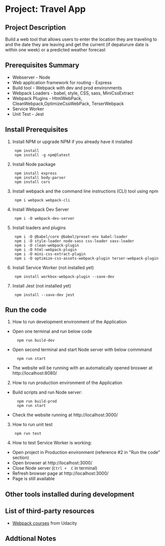 # Project: Travel App

## Project Description
Build a web tool that allows users to enter the location they are traveling to and the date they are leaving and get the current (if depaturure date is within one week) or a predicted weather forecast

## Prerequisites Summary
* Webserver - Node
* Web application framework for routing - Express
* Build tool - Webpack with dev and prod environments
* Webpack Loaders - babel, style, CSS, sass, MiniCssExtract
* Webpack Plugins - HtmlWebPack, CleanWebpack,OptimizeCssWebPack, TerserWebpack
* Service Worker
* Unit Test - Jest

## Install Prerequisites
1. Install NPM or upgrade NPM if you already have it installed 
        
        npm install  
        npm install -g npm@latest

2. Install Node package

        npm install express
        npm install body-parser
        npm install cors

3. Install webpack and the command line instructions (CLI) tool using npm

        npm i webpack webpack-cli

4. Install Webpack Dev Server
    
        npm i -D webpack-dev-server

5. Install loaders and plugins

        npm i -D @babel/core @babel/preset-env babel-loader
        npm i -D style-loader node-sass css-loader sass-loader
        npm i -D clean-webpack-plugin
        npm i -D html-webpack-plugin
        npm i -D mini-css-extract-plugin
        npm i -D optimize-css-assets-webpack-plugin terser-webpack-plugin

6. Install Service Worker (not installed yet)
        
        npm install workbox-webpack-plugin --save-dev

7. Install Jest (not installed yet)

        npm install --save-dev jest

## Run the code
1. How to run development environment of the Application

* Open one terminal and run below code

        npm run build-dev

* Open second terminal and start Node server with below commmand

        npm run start

* The website will be running with an automatically opened broswer at http://localhost:8080/

2. How to run production environment of the Application
* Build scripts and run Node server:

        npm run build-prod
        npm run start
* Check the website running at http://localhost:3000/

3. How to run unit test

        npm run test

4. How to test Service Worker is working:
* Open project in Production environment (reference #2 in "Run the code" section)
* Open browser at http://localhost:3000/
* Close Node server (`Ctrl +  C` in terminal)
* Refresh browser page at http://localhost:3000/
* Page is still available




## Other tools installed during development


## List of third-party resources
* [Webpack courses](www.udacity.com) from Udacity

## Addtional Notes




